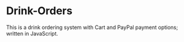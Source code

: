 # Drink-Orders
This is a drink ordering system with Cart and PayPal payment options; written in JavaScript.
